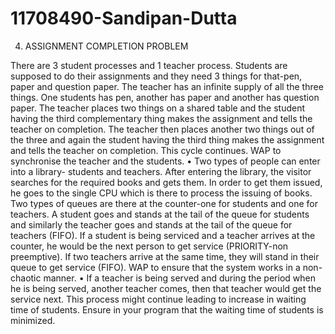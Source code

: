 # 11708490-Sandipan-Dutta
4. ASSIGNMENT COMPLETION PROBLEM

There are 3 student processes and 1 teacher process. Students are supposed to do their assignments and they need 3 things for that-pen, paper and question paper. The teacher has an infinite supply of all the three things. One students has pen, another has paper and another has question paper. The teacher places two things on a shared table and the student having the third complementary thing makes the assignment and tells the teacher on completion. The teacher then places another two things out of the three and again the student having the third thing makes the assignment and tells the teacher on completion. This cycle continues. WAP to synchronise the teacher and the students.
•	Two types of people can enter into a library- students and teachers. After entering the library, the visitor searches for the required books and gets them. In order to get them issued, he goes to the single CPU which is there to process the issuing of books. Two types of queues are there at the counter-one for students and one for teachers. A student goes and stands at the tail of the queue for students and similarly the teacher goes and stands at the tail of the queue for teachers (FIFO). If a student is being serviced and a teacher arrives at the counter, he would be the next person to get service (PRIORITY-non preemptive). If two teachers arrive at the same time, they will stand in their queue to get service (FIFO). WAP to ensure that the system works in a non-chaotic manner.
•	If a teacher is being served and during the period when he is being served, another teacher comes, then that teacher would get the service next. This process might continue leading to increase in waiting time of students. Ensure in your program that the waiting time of students is minimized.

